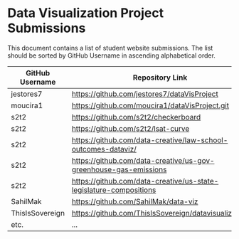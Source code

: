 # Data Visualization Project Submissions

This document contains a list of student website submissions. The list should be sorted by GitHub Username in ascending alphabetical order.

GitHub Username | Repository Link | Project Link
--- | --- | ---
jestores7 | https://github.com/jestores7/dataVisProject | https://jestores7.github.io/dataVisProject/
moucira1 | https://github.com/moucira1/dataVisProject.git | https://moucira1.github.io/dataVisProject/ 
s2t2 | https://github.com/s2t2/checkerboard | http://s2t2.github.io/checkerboard/
s2t2 | https://github.com/s2t2/lsat-curve | http://s2t2.github.io/lsat-curve/
s2t2 | https://github.com/data-creative/law-school-outcomes-dataviz/ | http://data-creative.info/law-school-outcomes-dataviz/
s2t2 | https://github.com/data-creative/us-gov-greenhouse-gas-emissions | http://data-creative.info/us-gov-greenhouse-gas-emissions/
s2t2 | https://github.com/data-creative/us-state-legislature-compositions | http://data-creative.info/us-state-legislature-compositions/
SahilMak | https://github.com/SahilMak/data-viz | http://www.sahilmak.tech/data-viz/
ThisIsSovereign | https://github.com/ThisIsSovereign/datavisualization | https://thisissovereign.github.io/datavisualization/
etc. | ... | ...
